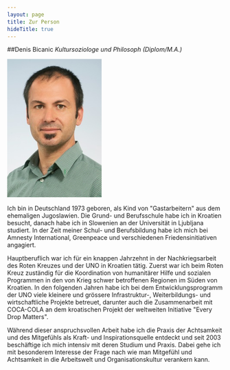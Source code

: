 ```yaml
---
layout: page
title: Zur Person
hideTitle: true
---
```

##Denis Bicanic
*Kultursoziologe und Philosoph (Diplom/M.A.)*

![Denis Bicanic](/images/denis.jpg)

Ich bin in Deutschland  1973 geboren, als Kind von "Gastarbeitern" aus dem ehemaligen Jugoslawien. Die Grund- und Berufsschule habe ich in Kroatien besucht, danach habe ich in Slowenien an der Universität in Ljubljana studiert. In der Zeit meiner Schul- und Berufsbildung habe ich mich bei Amnesty International, Greenpeace und verschiedenen Friedensinitiativen angagiert.

Hauptberuflich war ich für ein knappen Jahrzehnt in der Nachkriegsarbeit des Roten Kreuzes und der UNO in Kroatien tätig. Zuerst war ich beim Roten Kreuz zuständig für die Koordination von humanitärer Hilfe und sozialen Programmen in den von Krieg schwer betroffenen Regionen im Süden von Kroatien. In den folgenden Jahren habe ich bei dem Entwicklungsprogramm der UNO viele kleinere und grössere Infrastruktur-, Weiterbildungs- und wirtschaftliche Projekte betreuet, darunter auch die Zusammenarbeit mit COCA-COLA an dem  kroatischen Projekt der weltweiten Initiative "Every Drop Matters".

Während dieser anspruchsvollen Arbeit habe ich die Praxis der Achtsamkeit und des Mitgefühls als Kraft- und Inspirationsquelle entdeckt und seit 2003 beschäftige ich mich intensiv mit deren Studium und Praxis. Dabei gehe ich mit besonderem Interesse der Frage nach wie man Mitgefühl und Achtsamkeit in die Arbeitswelt und Organisationskultur verankern kann.

